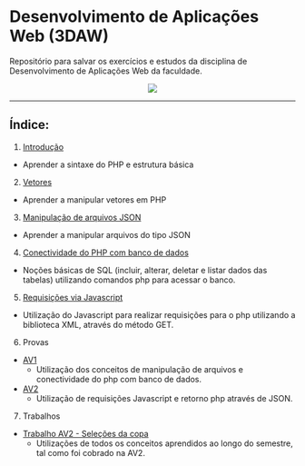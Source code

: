 # Desenvolvimento de Aplicações Web (3DAW)
Repositório para salvar os exercícios e estudos da disciplina de Desenvolvimento de Aplicações Web da faculdade.
<p align="center">
<img src="https://media.giphy.com/media/oZKuC9DJUK2yc/giphy.gif">
</p>
<hr>

## Índice:
 1. [Introdução](https://github.com/VitoriaPiloto/3DAW/tree/main/Aula%201%20-%20introdu%C3%A7%C3%A3o)
 - Aprender a sintaxe do PHP e estrutura básica
 2. [Vetores](https://github.com/VitoriaPiloto/3DAW/tree/main/Aula%202%20-%20vetores)
 - Aprender a manipular vetores em PHP
 3. [Manipulação de arquivos JSON](https://github.com/VitoriaPiloto/3DAW/tree/main/Aula%205%20-%20manipula%C3%A7%C3%A3o%20de%20arquivos%20com%20json/Tentativa%20em%20aula)
 - Aprender a manipular arquivos do tipo JSON
 4. [Conectividade do PHP com banco de dados](https://github.com/VitoriaPiloto/3DAW/tree/main/Aula%206%20-%20php%20com%20banco%20de%20dados)
 - Noções básicas de SQL (incluir, alterar, deletar e listar dados das tabelas) utilizando comandos php para acessar o banco.
 5. [Requisições via Javascript](https://github.com/VitoriaPiloto/3DAW/tree/main/Aula%207%20-%20requisi%C3%A7%C3%A3o%20por%20js)
 - Utilização do Javascript para realizar requisições para o php utilizando a biblioteca XML, através do método GET.
 6. Provas
 - [AV1](https://github.com/VitoriaPiloto/3DAW/tree/main/Prova%20AV1%20-%20Banco%20de%20dados)
	 - Utilização dos conceitos de manipulação de arquivos e conectividade do php com banco de dados.
- [AV2](https://github.com/VitoriaPiloto/3DAW/tree/main/Prova%20AV2%20-%20Aluguel%20de%20Carros)
	- Utilização de requisições Javascript e retorno php através de JSON.
7. Trabalhos 
- [Trabalho AV2 - Seleções da copa](https://github.com/VitoriaPiloto/3DAW/tree/main/Trabalho%203DAW%20-%20Copa)
	- Utilizações de todos os conceitos aprendidos ao longo do semestre, tal como foi cobrado na AV2.
